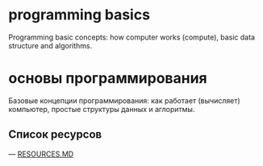 # programming basics
Programming basic concepts: how computer works (compute), basic data structure and algorithms.

# основы программирования
Базовые концепции программирования: как работает (вычисляет) компьютер, простые структуры данных и аглоритмы.


## Список ресурсов
— [RESOURCES.MD](./book/ru/RESOURCES.MD)
